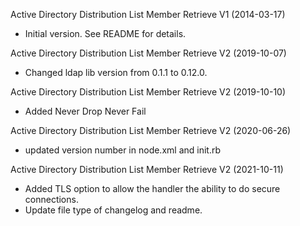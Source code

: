 Active Directory Distribution List Member Retrieve V1 (2014-03-17)
* Initial version.  See README for details.

Active Directory Distribution List Member Retrieve V2 (2019-10-07)
* Changed ldap lib version from 0.1.1 to 0.12.0.

Active Directory Distribution List Member Retrieve V2 (2019-10-10)
* Added Never Drop Never Fail

Active Directory Distribution List Member Retrieve V2 (2020-06-26)
* updated version number in node.xml and init.rb

Active Directory Distribution List Member Retrieve V2 (2021-10-11)
* Added TLS option to allow the handler the ability to do secure connections.
* Update file type of changelog and readme.